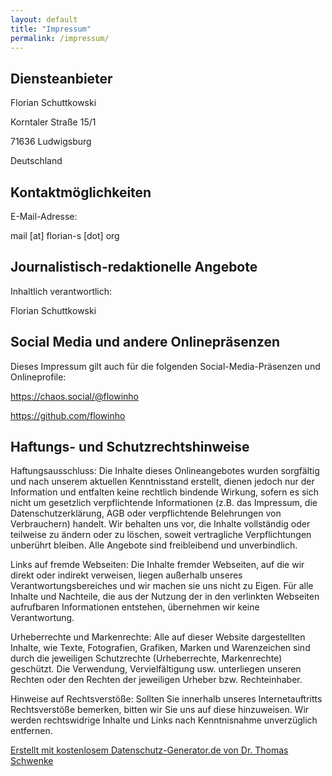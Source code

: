 ```yaml
---
layout: default
title: "Impressum"
permalink: /impressum/
---
```


<h2 id="m46">Diensteanbieter</h2>
<p>Florian Schuttkowski</p>
<p>Korntaler Straße 15/1</p>
<p>71636 Ludwigsburg</p>
<p>Deutschland</p>
<h2 id="m56">Kontaktmöglichkeiten</h2>E-Mail-Adresse: <p>mail [at] florian-s [dot] org</p>
<h2 id="m154">Journalistisch-redaktionelle Angebote</h2>Inhaltlich verantwortlich: <p>Florian Schuttkowski</p>
<h2 id="m172">Social Media und andere Onlinepräsenzen</h2>Dieses Impressum gilt auch für die folgenden Social-Media-Präsenzen und Onlineprofile: 
<p><a href="https://chaos.social/@flowinho" target="_blank">https://chaos.social/@flowinho</a></p>
<p><a href="https://github.com/flowinho" target="_blank">https://github.com/flowinho</a></p>
<h2 id="m65">Haftungs- und Schutzrechtshinweise</h2><p>Haftungsausschluss: Die Inhalte dieses Onlineangebotes wurden sorgfältig und nach unserem aktuellen Kenntnisstand erstellt, dienen jedoch nur der Information und entfalten keine rechtlich bindende Wirkung, sofern es sich nicht um gesetzlich verpflichtende Informationen (z.B. das Impressum, die Datenschutzerklärung, AGB oder verpflichtende Belehrungen von Verbrauchern) handelt. Wir behalten uns vor, die Inhalte vollständig oder teilweise zu ändern oder zu löschen, soweit vertragliche Verpflichtungen unberührt bleiben. Alle Angebote sind freibleibend und unverbindlich.</p>
<p>Links auf fremde Webseiten: Die Inhalte fremder Webseiten, auf die wir direkt oder indirekt verweisen, liegen außerhalb unseres Verantwortungsbereiches und wir machen sie uns nicht zu Eigen. Für alle Inhalte und Nachteile, die aus der Nutzung der in den verlinkten Webseiten aufrufbaren Informationen entstehen, übernehmen wir keine Verantwortung.</p>
<p>Urheberrechte und Markenrechte: Alle auf dieser Website dargestellten Inhalte, wie Texte, Fotografien, Grafiken, Marken und Warenzeichen sind durch die jeweiligen Schutzrechte (Urheberrechte, Markenrechte) geschützt. Die Verwendung, Vervielfältigung usw. unterliegen unseren Rechten oder den Rechten der jeweiligen Urheber bzw. Rechteinhaber.</p>
<p>Hinweise auf Rechtsverstöße: Sollten Sie innerhalb unseres Internetauftritts Rechtsverstöße bemerken, bitten wir Sie uns auf diese hinzuweisen. Wir werden rechtswidrige Inhalte und Links nach Kenntnisnahme unverzüglich entfernen.</p>
<p class="seal"><a href="https://datenschutz-generator.de/" title="Rechtstext von Dr. Schwenke - für weitere Informationen bitte anklicken." target="_blank" rel="noopener noreferrer nofollow">Erstellt mit kostenlosem Datenschutz-Generator.de von Dr. Thomas Schwenke</a></p>
